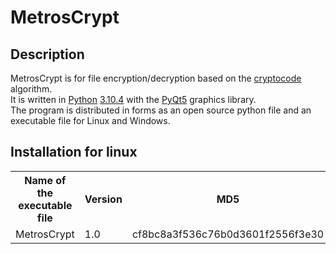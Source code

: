 # MetrosCrypt
## Description
MetrosCrypt is for file encryption/decryption based on the <a href="https://pypi.org/project/cryptocode/">cryptocode</a> algorithm.<br>
It is written in <a href="https://python.org">Python</a> <a href="https://www.python.org/downloads/release/python-3104/">3.10.4</a> with the <a href="https://pypi.org/project/PyQt5/">PyQt5</a> graphics library.<br>
The program is distributed in forms as an open source python file and an executable file for Linux and Windows.<br>
## Installation for linux
<table>
   <tr>
    <th>Name of the executable file</th>
    <th>Version</th>
    <th>MD5</th>
    <th>VirusTotal</th>
    <th>Download</th>
     
   </tr>
   <tr><td>MetrosCrypt</td><td>1.0</td><td>cf8bc8a3f536c76b0d3601f2556f3e30</td><td><a href="https://www.virustotal.com/gui/file/976468e744ab0785898b2a1b06638a7c70a86a8919c69fcecbe91b05b3dcae9b?nocache=1">VirusTotal</a></td></tr>

  </table>



